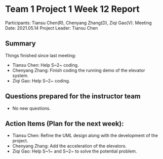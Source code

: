 # Team 1 Project 1 Week 12 Report
Participants: Tiansu Chen(R), Chenyang Zhang(D), Ziqi Gao(V).
Meeting Date: 2021.05.14
Project Leader: Tiansu Chen

## Summary
Things finished since last meeting:

+ Tiansu Chen: Help S~2~ coding.
+ Chenyang Zhang: Finish coding the running demo of the elevator system.
+ Ziqi Gao: Help S~2~ coding.

## Questions prepared for the instructor team
+ No new questions.

## Action Items (Plan for the next week):
+ Tiansu Chen: Refine the UML design along with the development of the project.
+ Chenyang Zhang: Add the acceleration of the elevators.
+ Ziqi Gao: Help S~1~ and S~2~ to solve the potential problem.